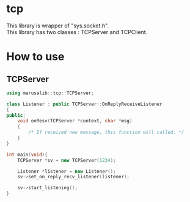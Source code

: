 tcp
===================

This library is wrapper of "sys.socket.h".  
This library has two classes : TCPServer and TCPClient.

# How to use
## TCPServer
``` c++
using marusalib::tcp::TCPServer;

class Listener : public TCPServer::OnReplyReceiveListener
{
public:
    void onResv(TCPServer *context, char *msg)
    {
        /* If received new message, this function will called. */
    }
}

int main(void){
    TCPServer *sv = new TCPServer(1234);

    Listener *listener = new Listener();
    sv->set_on_reply_recv_listener(listener);

    sv->start_listening();
}
```
